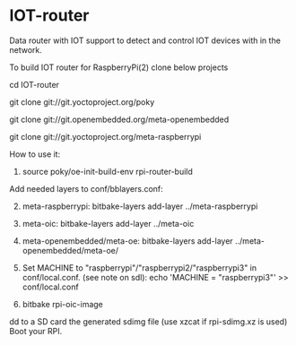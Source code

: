 # IOT-router
Data router with IOT support to detect and control IOT devices with in the network.

To build IOT router for  RaspberryPi(2) clone below projects

cd IOT-router

git clone git://git.yoctoproject.org/poky 

git clone git://git.openembedded.org/meta-openembedded 

git clone git://git.yoctoproject.org/meta-raspberrypi 

How to use it:

1) source poky/oe-init-build-env rpi-router-build

Add needed layers to  conf/bblayers.conf:

2) meta-raspberrypi: bitbake-layers add-layer ../meta-raspberrypi

3) meta-oic: bitbake-layers add-layer ../meta-oic

4) meta-openembedded/meta-oe: bitbake-layers add-layer ../meta-openembedded/meta-oe/


5) Set MACHINE to "raspberrypi"/"raspberrypi2/"raspberrypi3" in conf/local.conf. (see note on sdl): echo 'MACHINE = "raspberrypi3"' >> conf/local.conf

6) bitbake rpi-oic-image

dd to a SD card the generated sdimg file (use xzcat if rpi-sdimg.xz is used)
Boot your RPI.
